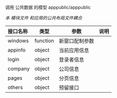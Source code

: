 调用 公共数据 的模型
apppublic/apppublic

*本 模块文件 和应用的公共布局文件耦合*

| 接口名称  | 类型 | 参数  |说明     |
| :--------  |  ------- | ------| -------- |
|windows | function | 新窗口配制参数|
|appinfo | object | 当前应用信息 |
|login| object | 登录者信息 |
|company| object | 公司信息 |
|pages|object| 分页信息 |
|others|object|预留接口|